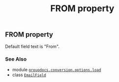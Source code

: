 ﻿---
title: FROM property
second_title: GroupDocs.Conversion for Python via .NET API References
description: 
type: docs
weight: 90
url: /python-net/groupdocs.conversion.options.load/emailfield/from/
is_root: false
---

## FROM property


Default field text is "From".

### See Also
* module [`groupdocs.conversion.options.load`](../../)
* class [`EmailField`](/conversion/python-net/groupdocs.conversion.options.load/emailfield)
